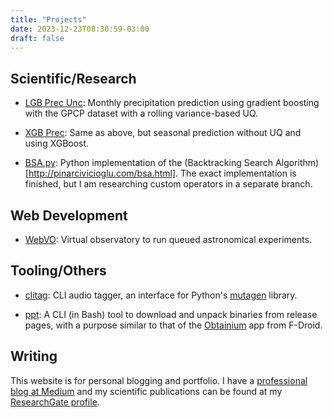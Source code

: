 ```yaml
---
title: "Projects"
date: 2023-12-23T08:30:59-03:00
draft: false
---
```


## Scientific/Research

- [LGB Prec Unc](https://github.com/monego/lgb-prec-unc): Monthly precipitation prediction using gradient boosting with the GPCP dataset with a rolling variance-based UQ. 

- [XGB Prec](https://github.com/monego/xgb-prec): Same as above, but seasonal prediction without UQ and using XGBoost.

- [BSA.py](https://github.com/monego/bsa): Python implementation of the (Backtracking Search Algorithm)[http://pinarcivicioglu.com/bsa.html]. The exact implementation is finished, but I am researching custom operators in a separate branch.

## Web Development

- [WebVO](https://github.com/monego/WebVO): Virtual observatory to run queued astronomical experiments.

## Tooling/Others

- [clitag](https://codeberg.org/monego/clitag): CLI audio tagger, an interface for Python's [mutagen](https://github.com/quodlibet/mutagen) library.

- [ppt](https://codeberg.org/monego/ppt): A CLI (in Bash) tool to download and unpack binaries from release pages, with a purpose similar to that of the [Obtainium](https://github.com/ImranR98/Obtainium) app from F-Droid.

## Writing

This website is for personal blogging and portfolio. I have a [professional blog at Medium](https://medium.com/@monaho91) and my scientific publications can be found at my [ResearchGate profile](https://www.researchgate.net/profile/Vinicius-Monego).
